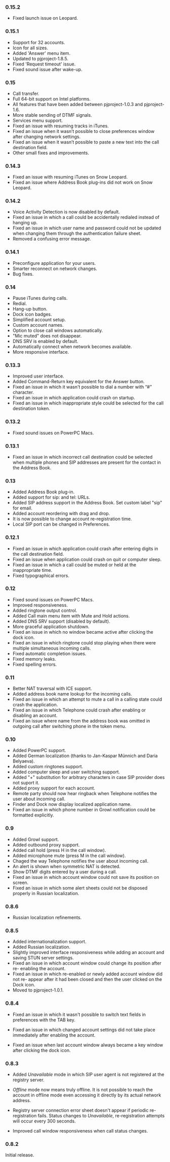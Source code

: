 ### 0.15.2 ###
  * Fixed launch issue on Leopard.

### 0.15.1 ###
  * Support for 32 accounts.
  * Icon for all sizes.
  * Added 'Answer' menu item.
  * Updated to pjproject-1.8.5.
  * Fixed 'Request timeout' issue.
  * Fixed sound issue after wake-up.

### 0.15 ###
  * Call transfer.
  * Full 64-bit support on Intel platforms.
  * All features that have been added between pjproject-1.0.3 and pjproject-1.6.
  * More stable sending of DTMF signals.
  * Services menu support.
  * Fixed an issue with resuming tracks in iTunes.
  * Fixed an issue when it wasn’t possible to close preferences window after changing network settings.
  * Fixed an issue when it wasn’t possible to paste a new text into the call destination field.
  * Other small fixes and improvements.

### 0.14.3 ###
  * Fixed an issue with resuming iTunes on Snow Leopard.
  * Fixed an issue where Address Book plug-ins did not work on Snow Leopard.

### 0.14.2 ###
  * Voice Activity Detection is now disabled by default.
  * Fixed an issue in which a call could be accidentally redialed instead of hanging up.
  * Fixed an issue in which user name and password could not be updated when changing them through the authentication failure sheet.
  * Removed a confusing error message.

### 0.14.1 ###
  * Preconfigure application for your users.
  * Smarter reconnect on network changes.
  * Bug fixes.

### 0.14 ###
  * Pause iTunes during calls.
  * Redial.
  * Hang-up button.
  * Dock icon badges.
  * Simplified account setup.
  * Custom account names.
  * Option to close call windows automatically.
  * "Mic muted" does not disappear.
  * DNS SRV is enabled by default.
  * Automatically connect when network becomes available.
  * More responsive interface.

### 0.13.3 ###
  * Improved user interface.
  * Added Command-Return key equivalent for the Answer button.
  * Fixed an issue in which it wasn't possible to dial a number with “#” character.
  * Fixed an issue in which application could crash on startup.
  * Fixed an issue in which inappropriate style could be selected for the call destination token.

### 0.13.2 ###
  * Fixed sound issues on PowerPC Macs.

### 0.13.1 ###
  * Fixed an issue in which incorrect call destination could be selected when multiple phones and SIP addresses are present for the contact in the Address Book.

### 0.13 ###
  * Added Address Book plug-in.
  * Added support for sip: and tel: URLs.
  * Added SIP address support in the Address Book. Set custom label "sip" for email.
  * Added account reordering with drag and drop.
  * It is now possible to change account re-registration time.
  * Local SIP port can be changed in Preferences.

### 0.12.1 ###
  * Fixed an issue in which application could crash after entering digits in the call destination field.
  * Fixed an issue when application could crash on quit or computer sleep.
  * Fixed an issue in which a call could be muted or held at the inappropriate time.
  * Fixed typographical errors.

### 0.12 ###
  * Fixed sound issues on PowerPC Macs.
  * Improved responsiveness.
  * Added ringtone output control.
  * Added Call main menu item with Mute and Hold actions.
  * Added DNS SRV support (disabled by default).
  * More graceful application shutdown.
  * Fixed an issue in which no window became active after clicking the dock icon.
  * Fixed an issue in which ringtone could stop playing when there were multiple simultaneous incoming calls.
  * Fixed automatic completion issues.
  * Fixed memory leaks.
  * Fixed spelling errors.

### 0.11 ###
  * Better NAT traversal with ICE support.
  * Added address book name lookup for the incoming calls.
  * Fixed an issue in which an attempt to mute a call in a calling state could crash the application.
  * Fixed an issue in which Telephone could crash after enabling or disabling an account.
  * Fixed an issue where name from the address book was omitted in outgoing call after switching phone in the token menu.

### 0.10 ###
  * Added PowerPC support.
  * Added German localization (thanks to Jan-Kaspar Münnich and Daria Belyaeva).
  * Added custom ringtones support.
  * Added computer sleep and user switching support.
  * Added "+" substitution for arbitrary characters in case SIP provider does not suport it.
  * Added proxy support for each account.
  * Remote party should now hear ringback when Telephone notifies the user about incoming call.
  * Finder and  Dock now display localized application name.
  * Fixed an issue in which phone number in Growl notification could be formatted explicitly.

### 0.9 ###
  * Added Growl support.
  * Added outbound proxy support.
  * Added call hold (press H in the call window).
  * Added microphone mute (press M in the call window).
  * Chaged the way Telephone notifies the user about incoming call.
  * An alert is shown when symmetric NAT is detected.
  * Show DTMF digits entered by a user during a call.
  * Fixed an issue in which account window could not save its position on screen.
  * Fixed an issue in which some alert sheets could not be disposed properly in Russian localization.

### 0.8.6 ###
  * Russian localization refinements.

### 0.8.5 ###
  * Added internationalization support.
  * Added Russian localization.
  * Slightly improved interface responsiveness while adding an account and saving STUN server settings.
  * Fixed an issue in which account window could change its position after re-
enabling the account.
  * Fixed an issue in which re-enabled or newly added account window did not re-
appear after it had been closed and then the user clicked on the Dock icon.
  * Moved to pjproject-1.0.1.

### 0.8.4 ###
  * Fixed an issue in which it wasn't possible to switch text fields in preferences with the TAB key.

  * Fixed an issue in which changed account settings did not take place immediately
after enabling the account.

  * Fixed an issue when last account window always became a key window after clicking the dock icon.

### 0.8.3 ###
  * Added _Unavailable_ mode in which SIP user agent is not registered at the registry server.

  * _Offline_ mode now means truly offline. It is not possible to reach the account in offline mode even accessing it directly by its actual network address.

  * Registry server connection error sheet doesn't appear if periodic re-registration fails. Status changes to _Unavailable_, re-registration attempts will occur every 300 seconds.

  * Improved call window responsiveness when call status changes.

### 0.8.2 ###
Initial release.